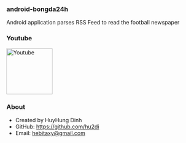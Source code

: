 ### android-bongda24h
Android application parses RSS Feed to read the football newspaper

### Youtube
[<img alt="Youtube" height="120" src="https://www.youtube.com/yt/brand/media/image/YouTube-logo-full_color.png">](https://www.youtube.com/watch?v=WTRmhNkE34c)

### About
- Created by HuyHung Dinh
- GitHub: https://github.com/hu2di
- Email: hebitaxy@gmail.com

